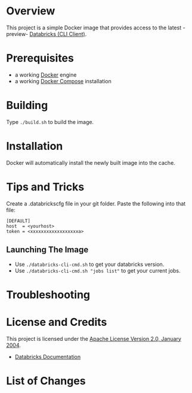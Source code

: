 # Overview
This project is a simple Docker image that provides access to the latest -preview-
[Databricks (CLI Client)](https://docs.databricks.com/en/dev-tools/cli/install.html).  

# Prerequisites
* a working [Docker](http://www.docker.com) engine
* a working [Docker Compose](https://docs.docker.com/compose/) installation

# Building
Type `./build.sh` to build the image.

# Installation
Docker will automatically install the newly built image into the cache.

# Tips and Tricks
Create a .databrickscfg file in your git folder.  Paste the following into that file:

```
[DEFAULT]
host  = <yourhost>
token = <xxxxxxxxxxxxxxxxxxa>
```

## Launching The Image
* Use `./databricks-cli-cmd.sh` to get your databricks version.
* Use `./databricks-cli-cmd.sh "jobs list"` to get your current jobs.

# Troubleshooting

# License and Credits
This project is licensed under the
[Apache License Version 2.0, January 2004](http://www.apache.org/licenses/).

* [Databricks Documentation](https://docs.databricks.com)

# List of Changes
